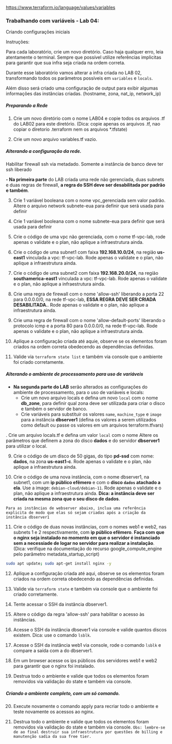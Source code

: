 
https://www.terraform.io/language/values/variables

### Trabalhando com variáveis - Lab 04: 

Criando configurações iniciais

Instruções:

Para cada laboratório, crie um novo diretório. Caso haja qualquer erro, leia atentamente o terminal. Sempre que possível utilize referências implicitas para garantir que sua infra seja criada na ordem correta.

Durante esse laboratório vamos alterar a infra criada no LAB 02, transformando todos os parâmetros possíveis em `variables` e `locals`.

Além disso será criado uma configuração de output para exibir algumas informações das instâncias criadas. (hostname, zona, nat_ip, network_ip) 

##### Preparando a Rede

1. Crie um novo diretório com o nome LAB04 e copie todos os arquivos .tf do LAB02 para este diretório. (Dica: copie apenas os arquivos .tf, nao copiar o diretorio .terraform nem os arquivos *.tfstate)

2. Crie um novo arquivo variables.tf vazio.

##### Alterando a configuração da rede.

Habilitar firewall ssh via metadado. Somente a instância de banco deve ter ssh liberado

**- Na primeira parte** do LAB criada uma rede não gerenciada, duas subnets e duas regras de firewall, **a regra do SSH deve ser desabilitada por padrão e também**.

3. Crie 1 variável booleana com o nome vpc_gerenciada sem valor padrão. Altere o arquivo network subnete-eua para definir que será usada para definir 

3. Crie 1 variável booleana com o nome subnete-eua para definir que será usada para definir 

2. Crie o código de uma vpc não gerenciada, com o nome tf-vpc-lab, rode apenas o validate e o plan, não aplique a infraestrutura ainda.

3. Crie o código de uma subnet1 com faixa **192.168.10.0/24**, na região **us-east1** vinculada a vpc: tf-vpc-lab. Rode apenas o validate e o plan, não aplique a infraestrutura ainda.

4. Crie o código de uma subnet2 com faixa **192.168.20.0/24**, na região **southamerica-east1** vinculada a vpc: tf-vpc-lab. Rode apenas o validate e o plan, não aplique a infraestrutura ainda.

5. Crie uma regra de firewall com o nome 'allow-ssh' liberando a porta 22 para 0.0.0.0/0, na rede tf-vpc-lab, **ESSA REGRA DEVE SER CRIADA DESABILITADA.**. Rode apenas o validate e o plan, não aplique a infraestrutura ainda.

6. Crie uma regra de firewall com o nome 'allow-default-ports' liberando o protocolo icmp e a porta 80 para 0.0.0.0/0, na rede tf-vpc-lab. Rode apenas o validate e o plan, não aplique a infraestrutura ainda.

7. Aplique a configuração criada até aquie, observe se os elementos foram criados na ordem correta obedecendo as dependências definidas.

8. Valide via `terraform state list` e também via console que o ambiente foi criado corretamente.

##### Alterando o ambiente de processamento para uso de variáveis

- **Na segunda parte do LAB** serão alterados as configurações do ambiente de processamento, para o uso de variáveis e locals:
    - Crie um novo arquivo locals e defina um novo `local` com o nome **db_zone**, para definir qual zona deve ser utilizada para criar o disco e também o servidor de banco.
    - Crie variáveis para substituir os valores `name`, `machine_type` e `image` para a instância **dbserver1** (defina os valores a serem utilizados como default ou passe os valores em um arquivos terraform.tfvars)

. Crie um arquivo locals.tf e defina um valor `local` com o nome  Altere os parâmetros que definem a zona do disco **dados** e do servidor **dbserver1** para utilizar o local.

9. Crie o código de um disco de 50 gigas, do tipo **pd-ssd** com nome: **dados**, na zona **us-east1-c**. Rode apenas o validate e o plan, não aplique a infraestrutura ainda.

10. Crie o código de uma nova instância, com o nome dbserver1, na subnet1, com um **ip público efêmero** e com o **disco `dados` atachado a ela**. Use a image: `debian-cloud/debian-11`. Rode apenas o validate e o plan, não aplique a infraestrutura ainda. **Dica: a instância deve ser criada na mesma zona que o seu disco de dados**.

`
Para as instâncias de webserver abaixo, inclua uma referência explicita de modo que elas só sejam criadas após a criação da instância dbserver1
`

11. Crie o código de duas novas instâncias, com o nomes web1 e web2, nas subnets 1 e 2 respectivamente, com **ip público efêmero**. **Faça com que o nginx seja instalado no momento em que o servidor é instanciado sem a necessiade de logar no servidor para realizar a instalação**. (Dica: verifique na documentação do recurso google_compute_engine pelo parâmetro metadata_startup_script)

```sh Comando instalação Nginx:
sudo apt update; sudo apt-get install nginx -y
```

12. Aplique a configuração criada até aqui, observe se os elementos foram criados na ordem correta obedecendo as dependências definidas.

13. Valide via `terraform state` e também via console que o ambiente foi criado corretamente.

14. Tente acessar o SSH da instância dbserver1.

15. Altere o código da regra 'allow-ssh' para habilitar o acesso às instâncias.

16. Acesse o SSH da instância dbsever1 via console e valide quantos discos existem. Dica: use o comando `lsblk`.

17. Acesse o SSH da instância web1 via console, rode o comando `lsblk` e compare a saída com a do dbserver1.

18. Em um browser acesse os ips públicos dos servidores web1 e web2 para garantir que o nginx foi instalado.

19. Destrua todo o ambiente e valide que todos os elementos foram removidos via validação do state e também via console.

##### Criando o ambiente completo, com um só comando.

20. Execute novamente o comando apply para recriar todo o ambiente e teste novamente os acessos ao nginx.

19. Destrua todo o ambiente e valide que todos os elementos foram removidos via validação do state e também via console.
`
Obs: lembre-se de ao final destruir sua infraestrutura por questões de billing e manutenção sadia da sua free tier.
`